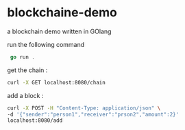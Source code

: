 # blockchaine-demo
a blockchain demo written in GOlang

run the following command
```go 
 go run .
```

get the chain :
```bash
curl -X GET localhost:8080/chain
```

add a block :
```bash
curl -X POST -H "Content-Type: application/json" \
-d '{"sender":"person1","receiver":"prson2","amount":2}'
localhost:8080/add
```
